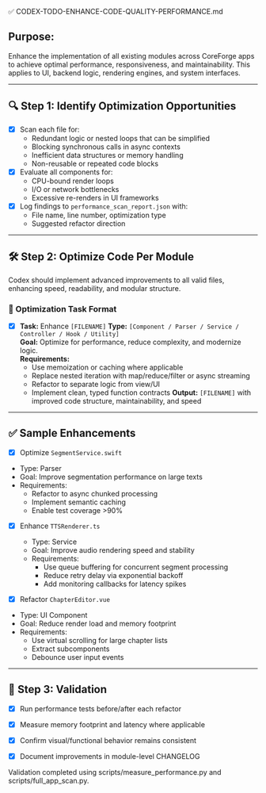 ✅ CODEX-TODO-ENHANCE-CODE-QUALITY-PERFORMANCE.md

## Purpose:
Enhance the implementation of all existing modules across CoreForge apps to achieve optimal performance, responsiveness, and maintainability. This applies to UI, backend logic, rendering engines, and system interfaces.

---

## 🔍 Step 1: Identify Optimization Opportunities

- [x] Scan each file for:
  - Redundant logic or nested loops that can be simplified
  - Blocking synchronous calls in async contexts
  - Inefficient data structures or memory handling
  - Non-reusable or repeated code blocks
- [x] Evaluate all components for:
  - CPU-bound render loops
  - I/O or network bottlenecks
  - Excessive re-renders in UI frameworks
- [x] Log findings to `performance_scan_report.json` with:
  - File name, line number, optimization type
  - Suggested refactor direction

---

## 🛠 Step 2: Optimize Code Per Module

Codex should implement advanced improvements to all valid files, enhancing speed, readability, and modular structure.

### 🔧 Optimization Task Format

- [x] **Task:** Enhance `[FILENAME]`
  **Type:** `[Component / Parser / Service / Controller / Hook / Utility]`  
  **Goal:** Optimize for performance, reduce complexity, and modernize logic.  
  **Requirements:**
    - Use memoization or caching where applicable
    - Replace nested iteration with map/reduce/filter or async streaming
    - Refactor to separate logic from view/UI
    - Implement clean, typed function contracts
  **Output:** `[FILENAME]` with improved code structure, maintainability, and speed

---

## ✅ Sample Enhancements

 - [x] Optimize `SegmentService.swift`
  - Type: Parser
  - Goal: Improve segmentation performance on large texts
  - Requirements:
    - Refactor to async chunked processing
    - Implement semantic caching
    - Enable test coverage >90%

- [x] Enhance `TTSRenderer.ts`
  - Type: Service
  - Goal: Improve audio rendering speed and stability
  - Requirements:
    - Use queue buffering for concurrent segment processing
    - Reduce retry delay via exponential backoff
    - Add monitoring callbacks for latency spikes

 - [x] Refactor `ChapterEditor.vue`
  - Type: UI Component
  - Goal: Reduce render load and memory footprint
  - Requirements:
    - Use virtual scrolling for large chapter lists
    - Extract subcomponents
    - Debounce user input events

---

## 🧪 Step 3: Validation

- [x] Run performance tests before/after each refactor
- [x] Measure memory footprint and latency where applicable
- [x] Confirm visual/functional behavior remains consistent
- [x] Document improvements in module-level CHANGELOG


Validation completed using scripts/measure_performance.py and scripts/full_app_scan.py.
